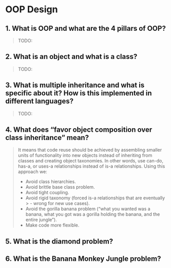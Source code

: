 # OOP Design

## 1. What is OOP and what are the 4 pillars of OOP?

> TODO:

## 2. What is an object and what is a class?

> TODO:

## 3. What is multiple inheritance and what is specific about it? How is this implemented in different languages?

> TODO:

## 4. What does “favor object composition over class inheritance” mean?

> It means that code reuse should be achieved by assembling smaller units of functionality into new objects instead of inheriting from classes and creating object taxonomies.
> In other words, use can-do, has-a, or uses-a relationships instead of is-a relationships. Using this approach we:
> - Avoid class hierarchies.
> - Avoid brittle base class problem.
> - Avoid tight coupling.
> - Avoid rigid taxonomy (forced is-a relationships that are eventually > - wrong for new use cases).
> - Avoid the gorilla banana problem (“what you wanted was a banana, what you got was a gorilla holding the banana, and the entire jungle”).
> - Make code more flexible.

## 5. What is the diamond problem?

## 6. What is the Banana Monkey Jungle problem?
